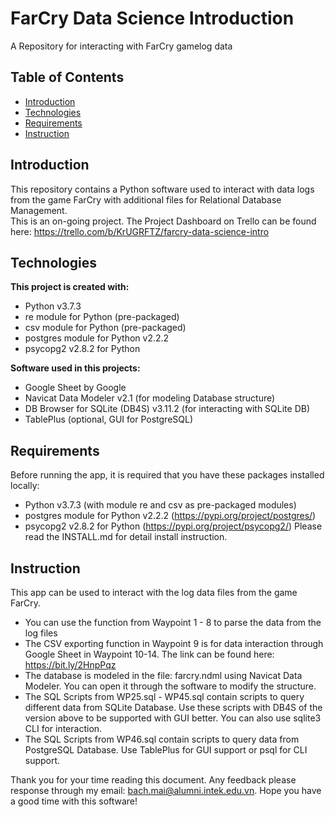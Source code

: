 # FarCry Data Science Introduction
A Repository for interacting with FarCry gamelog data

## Table of Contents
- [Introduction](#introduction)
- [Technologies](#technologies)
- [Requirements](#requirements)
- [Instruction](#instruction)

## Introduction
This repository contains a Python software used to interact with data logs from the game FarCry with additional files for Relational Database Management.  
This is an on-going project. The Project Dashboard on Trello can be found here: https://trello.com/b/KrUGRFTZ/farcry-data-science-intro

## Technologies
**This project is created with:**
- Python v3.7.3
- re module for Python (pre-packaged)
- csv module for Python (pre-packaged)
- postgres module for Python v2.2.2
- psycopg2 v2.8.2 for Python

**Software used in this projects:**
- Google Sheet by Google
- Navicat Data Modeler v2.1 (for modeling Database structure)
- DB Browser for SQLite (DB4S) v3.11.2 (for interacting with SQLite DB)
- TablePlus (optional, GUI for PostgreSQL)

## Requirements
Before running the app, it is required that you have these packages installed locally:
- Python v3.7.3 (with module re and csv as pre-packaged modules)
- postgres module for Python v2.2.2 (https://pypi.org/project/postgres/)
- psycopg2 v2.8.2 for Python (https://pypi.org/project/psycopg2/)
Please read the INSTALL.md for detail install instruction.

## Instruction
This app can be used to interact with the log data files from the game FarCry.  
- You can use the function from Waypoint 1 - 8 to parse the data from the log files
- The CSV exporting function in Waypoint 9 is for data interaction through Google Sheet in Waypoint 10-14. The link can be found here: https://bit.ly/2HnpPqz
- The database is modeled in the file: farcry.ndml using Navicat Data Modeler. You can open it through the software to modify the structure.
- The SQL Scripts from WP25.sql - WP45.sql contain scripts to query different data from SQLite Database. Use these scripts with DB4S of the version above to be supported with GUI better. You can also use sqlite3 CLI for interaction.
- The SQL Scripts from WP46.sql contain scripts to query data from PostgreSQL Database. Use TablePlus for GUI support or psql for CLI support.


Thank you for your time reading this document. Any feedback please response through my email: bach.mai@alumni.intek.edu.vn. Hope you have a good time with this software!
